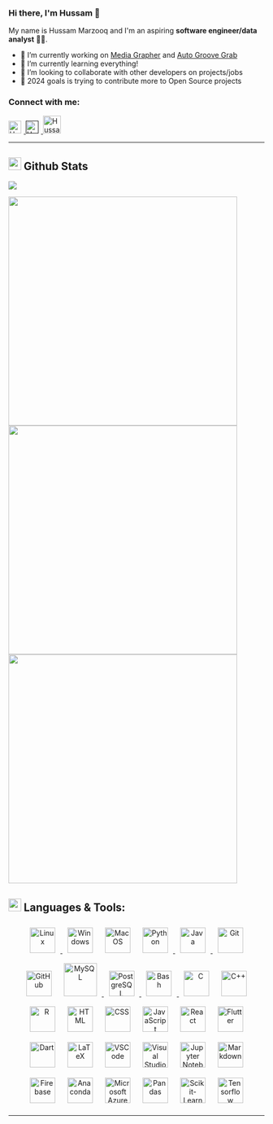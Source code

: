### Hi there, I'm Hussam 🫡 <br> 
<!-- link to porfolio site -->
My name is Hussam Marzooq and I'm an aspiring **software engineer/data analyst** 👨‍💻.

- 🔭 I’m currently working on [Media Grapher]() and [Auto Groove Grab]()
- 🌱 I’m currently learning everything!
- 👯 I’m looking to collaborate with other developers on projects/jobs
- 🥅 2024 goals is trying to contribute more to Open Source projects

<!-- -----------------------------------------
I'm a Husband, Father, Developer, and Teacher!
- ⚡ Fun fact: I love cooking and gaming
- 🤔 I’m looking for help with ...
- 💬 Ask me about ...
------------------------------------->

### Connect with me: 
<div>
  <a 
    href="https://www.linkedin.com/in/hussam-m">
    <img 
      src="https://uxwing.com/wp-content/themes/uxwing/download/brands-and-social-media/linkedin-app-white-icon.png" 
      alt="Hussam Marzooq's LinkedIn Link" 
      style="margin-right: 5px;"
      target="_blank"
      width="25">
  </a>
  <a 
    href="">
    <img 
      src="https://upload.wikimedia.org/wikipedia/commons/thumb/f/f4/White_Globe_Icon.png/1200px-White_Globe_Icon.png" 
      alt="Hussam Marzooq's Portfolio" 
      style="margin-right: 5px;"
      target="_blank"
      width="25" >
  </a>
  <a 
    href="https://www.youtube.com/channel/UC4EbCGA-sDyLAOKku9CFsMQ">
    <img 
      src="https://static-00.iconduck.com/assets.00/youtube-icon-512x359-dyeyi1hm.png" 
      alt="Hussam Marzooq's YouTube Page" 
      style="margin-right: 5px;"
      target="_blank"
      width="35">
  </a>
</div>

<hr>


## <img src="https://media.giphy.com/media/iY8CRBdQXODJSCERIr/giphy.gif" width="25"> <b>Github Stats</b>
<img src="https://user-images.githubusercontent.com/73097560/115834477-dbab4500-a447-11eb-908a-139a6edaec5c.gif" ></a>

<p align="left">
  <a href="https://github.com/hMRZQ21/">
    <img align="center" src="https://github-readme-streak-stats.herokuapp.com?user=hMRZQ21&theme=github_dark&date_format=M%20j%5B%2C%20Y%5D&hide_border=true" width="450"/>
  </a>
  <a href="https://github.com/hMRZQ21/">
    <img align="center" src="https://github-readme-stats.vercel.app/api?username=hMRZQ21&show_icons=true&hide_border=true&theme=github_dark&include_all_commits=true&rank_icon=github" width="450">
  </a>
  <a href="https://github.com/hMRZQ21/">
    <img align="center" src="https://github-readme-stats.vercel.app/api/top-langs/?username=hMRZQ21&hide_progress=true&theme=github_dark&hide_border=true&langs_count=10&size_weight=0.5&count_weight=0.5&layout=donut" width="450">
  </a>
</p>

## <img src="https://media2.giphy.com/media/QssGEmpkyEOhBCb7e1/giphy.gif?cid=ecf05e47a0n3gi1bfqntqmob8g9aid1oyj2wr3ds3mg700bl&rid=giphy.gif" width ="25"><b> Languages & Tools:</b>

<!-- <table><tr><td valign="top" width="50%"> -->
 
<!-- <h3 align="left"> Software Engineering </h3> -->
<div align="center">  
  <a 
    href="https://www.linux.org/" target="_blank"> <!-- Linux -->
    <img style="margin: 10px" src="https://profilinator.rishav.dev/skills-assets/linux-original.svg" alt="Linux" height ="50"/>
  </a>  
  </a href="https://learn.microsoft.com/en-us/windows/" target="_blank"> <!-- Windows -->
    <img style="margin: 10px" src="https://upload.wikimedia.org/wikipedia/commons/thumb/8/87/Windows_logo_-_2021.svg/768px-Windows_logo_-_2021.svg.png" alt="Windows" height ="50"/>
  </a>    
  </a href="https://developer.apple.com/macos/" target="_blank"> <!-- MacOS -->
    <img style="margin: 10px" src="https://upload.wikimedia.org/wikipedia/commons/thumb/2/22/MacOS_logo_%282017%29.svg/2060px-MacOS_logo_%282017%29.svg.png" alt="MacOS" height ="50"/>
  </a>  
  <a href="https://www.python.org/" target="_blank"> <!-- Python -->
    <img style="margin: 10px" src="https://profilinator.rishav.dev/skills-assets/python-original.svg" alt="Python" height ="50"/>
  </a>  
  <a href="https://www.java.com/" target="_blank"> <!-- Java -->
    <img style="margin: 10px" src="https://profilinator.rishav.dev/skills-assets/java-original-wordmark.svg" alt="Java" height ="50"/>
  </a>  
  <a href="https://github.com/" target="_blank"> <!-- Git -->
    <img style="margin: 10px" src="https://profilinator.rishav.dev/skills-assets/git-scm-icon.svg" alt="Git" height ="50"/>
  </a>  
  </a href="https://docs.github.com/en" target="_blank"> <!-- GitHub -->
    <img style="margin: 10px" src="https://www.cloudfoundry.org/wp-content/uploads/github-outline-1.png" alt="GitHub" height ="50"/>
  </a>    
  <a href="https://www.mysql.com/" target="_blank"> <!-- MySQL -->
    <img style="margin: 10px" src="https://profilinator.rishav.dev/skills-assets/mysql-original-wordmark.svg" alt="MySQL" height="65"/>
  </a>  
  <a href="https://www.postgresql.org/" target="_blank"> <!-- Postgres -->
    <img style="margin: 10px" src="https://profilinator.rishav.dev/skills-assets/postgresql-original-wordmark.svg" alt="PostgreSQL" height ="50"/>
  </a>
  <a href="https://www.gnu.org/software/bash/"  target="_blank"> <!-- BASH -->
    <img style="margin: 10px" src="https://upload.wikimedia.org/wikipedia/commons/thumb/8/82/Gnu-bash-logo.svg/2560px-Gnu-bash-logo.svg.png" alt="Bash" height ="50"/>
  </a>
  </a href="https://www.learn-c.org/" target="_blank"> <!-- C -->
    <img style="margin: 10px" src="https://upload.wikimedia.org/wikipedia/commons/1/19/C_Logo.png" alt="C" height ="50"/>
  </a> 
  </a href="https://cplusplus.com/" target="_blank"> <!-- C++ -->
    <img style="margin: 10px" src="https://upload.wikimedia.org/wikipedia/commons/thumb/1/18/ISO_C%2B%2B_Logo.svg/1822px-ISO_C%2B%2B_Logo.svg.png" alt="C++" height ="50"/>
  </a> 
  </a href="https://www.r-project.org/"  target="_blank"> <!-- R -->
    <img style="margin: 10px" src="https://upload.wikimedia.org/wikipedia/commons/thumb/1/1b/R_logo.svg/2560px-R_logo.svg.png" alt="R" height ="50"/>
  </a>
  </a href="https://developer.mozilla.org/en-US/docs/Web/HTML" target="_blank"> <!-- HTML -->
    <img style="margin: 10px" src="https://www.w3.org/html/logo/downloads/HTML5_Badge_512.png" alt="HTML" height ="50"/>
  </a>    
  </a href="https://developer.mozilla.org/en-US/docs/Web/CSS" target="_blank"> <!-- CSS -->
    <img style="margin: 10px" src="https://grafikart.fr/uploads/icons/css.svg" alt="CSS" height ="50"/>
  </a>
  </a href="https://developer.mozilla.org/en-US/docs/Web/JavaScript" target="_blank"> <!-- JS -->
    <img style="margin: 10px" src="https://upload.wikimedia.org/wikipedia/commons/thumb/6/6a/JavaScript-logo.png/768px-JavaScript-logo.png" alt="JavaScript" height ="50"/>
  </a>    
  </a href="https://react.dev/" target="_blank"> <!-- React -->
    <img style="margin: 10px" src="https://upload.wikimedia.org/wikipedia/commons/thumb/a/a7/React-icon.svg/2300px-React-icon.svg.png" alt="React" height ="50"/>
  </a> 
  </a href="https://docs.flutter.dev/" target="_blank"> <!-- Flutter -->
    <img style="margin: 10px" src="https://web-strapi.mrmilu.com/uploads/flutter_logo_470e9f7491.png" alt="Flutter" height ="50"/>
  </a>
  </a href="https://dart.dev/" target="_blank"> <!-- Dart -->
    <img style="margin: 10px" src="https://upload.wikimedia.org/wikipedia/commons/7/7e/Dart-logo.png" alt="Dart" height ="50"/>
  </a> 
  </a href="https://www.latex-project.org/help/documentation/" target="_blank"> <!-- LaTeX -->
    <img style="margin: 10px" src="https://upload.wikimedia.org/wikipedia/commons/thumb/9/92/LaTeX_logo.svg/2560px-LaTeX_logo.svg.png" alt="LaTeX" height ="50"/>
  </a>     
  </a href="https://code.visualstudio.com/docs" target="_blank"> <!-- VSCode -->
    <img style="margin: 10px" src="https://upload.wikimedia.org/wikipedia/commons/thumb/9/9a/Visual_Studio_Code_1.35_icon.svg/2048px-Visual_Studio_Code_1.35_icon.svg.png" alt="VSCode" height ="50"/>
  </a>    
  </a href="https://learn.microsoft.com/en-us/visualstudio/windows/?view=vs-2022" target="_blank"> <!-- Visual Studio -->
    <img style="margin: 10px" src="https://1000logos.net/wp-content/uploads/2023/04/Visual-Studio-logo.png" alt="Visual Studio" height ="50"/>
  </a>  
  </a href="https://docs.jupyter.org/en/latest/" target="_blank"> <!-- Jupyter Notebook -->
    <img style="margin: 10px" src="https://upload.wikimedia.org/wikipedia/commons/thumb/3/38/Jupyter_logo.svg/883px-Jupyter_logo.svg.png" alt="Jupyter Notebook" height ="50"/>
  </a>  
  </a href="https://www.markdownguide.org/" target="_blank"> <!-- Markdown -->
    <img style="margin: 10px" src="https://upload.wikimedia.org/wikipedia/commons/thumb/4/48/Markdown-mark.svg/1024px-Markdown-mark.svg.png" alt="Markdown" height ="50"/>
  </a>     
  </a href="https://firebase.google.com/docs" target="_blank"> <!-- Firebase -->
    <img style="margin: 10px" src="https://assets.stickpng.com/images/5847f40ecef1014c0b5e488a.png" alt="Firebase" height ="50"/>
  </a>    
  </a href="https://docs.anaconda.com/index.html" target="_blank"> <!-- Anaconda -->
    <img style="margin: 10px" src="https://avatars.githubusercontent.com/u/497012?s=280&v=4" alt="Anaconda" height ="50"/>
  </a>
  </a href="https://learn.microsoft.com/en-us/azure/?product=popular" target="_blank"> <!-- Microsoft Azure -->
    <img style="margin: 10px" src="https://upload.wikimedia.org/wikipedia/commons/thumb/f/fa/Microsoft_Azure.svg/1200px-Microsoft_Azure.svg.png" alt="Microsoft Azure" height ="50"/>
  </a>
  </a href="https://pandas.pydata.org/docs/" target="_blank"> <!-- Pandas -->
    <img style="margin: 10px" src="https://upload.wikimedia.org/wikipedia/commons/thumb/e/ed/Pandas_logo.svg/1200px-Pandas_logo.svg.png" alt="Pandas" height ="50"/>
  </a>     
  </a href="https://scikit-learn.org/stable/" target="_blank"> <!-- Scikit-Learn -->
    <img style="margin: 10px" src="https://upload.wikimedia.org/wikipedia/commons/thumb/0/05/Scikit_learn_logo_small.svg/1200px-Scikit_learn_logo_small.svg.png" alt="Scikit-Learn" height ="50"/>
  </a>         
  </a href="https://www.tensorflow.org/api_docs" target="_blank"> <!-- Tensorflow -->
    <img style="margin: 10px" src="https://seeklogo.com/images/T/tensorflow-logo-02FCED4F98-seeklogo.com.png" alt="Tensorflow" height ="50"/>
  </a>                
</div>

</td><td valign="top" width="50%">

<!-- <h3 align="left"> Web Dev </h3>
<div align="center"> 
    <a href="https://reactjs.org/" ><img style="margin: 10px" src="https://profilinator.rishav.dev/skills-assets/react-original-wordmark.svg" alt="React" height="50" /></a>  
    <a href="https://www.w3schools.com/css/" ><img style="margin: 10px" src="https://profilinator.rishav.dev/skills-assets/css3-original-wordmark.svg" alt="CSS3" height="50" /></a>  
    <a href="https://en.wikipedia.org/wiki/HTML5" ><img style="margin: 10px" src="https://profilinator.rishav.dev/skills-assets/html5-original-wordmark.svg" alt="HTML5" height="50" /></a>  
     <a href="https://getbootstrap.com/docs/3.4/javascript/" ><img style="margin: 10px" src="https://profilinator.rishav.dev/skills-assets/bootstrap-plain.svg" alt="Bootstrap" height="50" /></a>  
<a href="https://www.tailwindcss.com/" ><img style="margin: 10px" src="https://profilinator.rishav.dev/skills-assets/tailwindcss.svg" alt="Tailwind CSS" height="50" /></a>  
    <a href="https://www.javascript.com/" ><img style="margin: 10px" src="https://profilinator.rishav.dev/skills-assets/javascript-original.svg" alt="JavaScript" height="50" /></a>  
    <a href="https://www.typescriptlang.org/" ><img style="margin: 10px" src="https://profilinator.rishav.dev/skills-assets/typescript-original.svg" alt="TypeScript" height="50" /></a>  
    <a href="https://nodejs.org/" ><img style="margin: 10px" src="https://profilinator.rishav.dev/skills-assets/nodejs-original-wordmark.svg" alt="Node.js" height="50" /></a>  
    <a href="https://www.djangoproject.com/" ><img style="margin: 10px" src="https://profilinator.rishav.dev/skills-assets/django-original.svg" alt="Django" height="50" /></a>   -->
</div>
</td></tr></table>  
<hr>

<!-- ----------------------- -->

<!-- GitHub extra pins allow you to pin more than 6 repositories in your profile using a GitHub readme profile:

https://github.com/anuraghazra/github-readme-stats
 -->

<!-- [![Readme Card](https://github-readme-stats.vercel.app/api/pin/?username=anuraghazra&repo=github-readme-stats)](https://github.com/anuraghazra/github-readme-stats) -->

<!-- ----------------------- -->

<!-- ### Blog Posts -->
<!-- BLOG-POST-LIST:START -->
<!-- BLOG-POST-LIST:END -->

<!-- YT video for GitHub readme customizations:
https://www.youtube.com/watch?v=rCt9DatF63I -->


